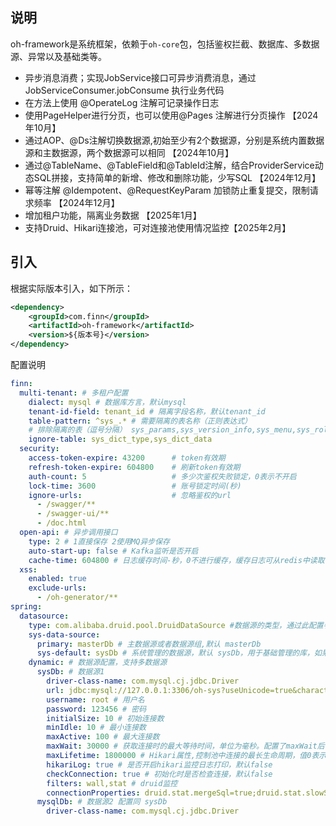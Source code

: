 ## 说明
oh-framework是系统框架，依赖于`oh-core`包，包括鉴权拦截、数据库、多数据源、异常以及基础类等。
- 异步消息消费；实现JobService接口可异步消费消息，通过JobServiceConsumer.jobConsume 执行业务代码
- 在方法上使用 @OperateLog 注解可记录操作日志
- 使用PageHelper进行分页，也可以使用@Pages 注解进行分页操作 【2024年10月】
- 通过AOP、@Ds注解切换数据源,初始至少有2个数据源，分别是系统内置数据源和主数据源，两个数据源可以相同 【2024年10月】
- 通过@TableName、@TableField和@TableId注解，结合ProviderService动态SQL拼接，支持简单的新增、修改和删除功能，少写SQL 【2024年12月】
- 幂等注解 @Idempotent、@RequestKeyParam 加锁防止重复提交，限制请求频率 【2024年12月】
- 增加租户功能，隔离业务数据 【2025年1月】
- 支持Druid、Hikari连接池，可对连接池使用情况监控【2025年2月】
## 引入
根据实际版本引入，如下所示：

```xml
<dependency>
    <groupId>com.finn</groupId>
    <artifactId>oh-framework</artifactId>
    <version>${版本号}</version>
</dependency>
```
配置说明
```yaml
finn:
  multi-tenant: # 多租户配置
    dialect: mysql # 数据库方言，默认mysql
    tenant-id-field: tenant_id # 隔离字段名称，默认tenant_id
    table-pattern: ^sys_.* # 需要隔离的表名称（正则表达式）
    # 排除隔离的表（逗号分隔） sys_params,sys_version_info,sys_menu,sys_role_menu,sys_user_role,sys_user_post 已写到代码中
    ignore-table: sys_dict_type,sys_dict_data
  security:
    access-token-expire: 43200      # token有效期
    refresh-token-expire: 604800    # 刷新token有效期
    auth-count: 5                   # 多少次鉴权失败锁定，0表示不开启
    lock-time: 3600                 # 账号锁定时间(秒)
    ignore-urls:                    # 忽略鉴权的url
      - /swagger/**
      - /swagger-ui/**
      - /doc.html
  open-api: # 异步调用接口
    type: 2 # 1直接保存 2使用MQ异步保存
    auto-start-up: false # Kafka监听是否开启
    cache-time: 604800 # 日志缓存时间-秒，0不进行缓存，缓存日志可从redis中读取日志保存到表中
  xss:
    enabled: true
    exclude-urls:
      - /oh-generator/**
spring:
  datasource:
    type: com.alibaba.druid.pool.DruidDataSource #数据源的类型，通过此配置判断连接池，支持 com.zaxxer.hikari.HikariDataSource
    sys-data-source:
      primary: masterDb # 主数据源或者数据源组,默认 masterDb
      sys-default: sysDb # 系统管理的数据源，默认 sysDb，用于基础管理的库，如果合并为一个库，则与主数据库相同
    dynamic: # 数据源配置，支持多数据源
      sysDb: # 数据源1 
        driver-class-name: com.mysql.cj.jdbc.Driver
        url: jdbc:mysql://127.0.0.1:3306/oh-sys?useUnicode=true&characterEncoding=UTF-8&serverTimezone=Asia/Shanghai&nullCatalogMeansCurrent=true
        username: root # 用户名
        password: 123456 # 密码
        initialSize: 10 # 初始连接数
        minIdle: 10 # 最小连接数
        maxActive: 100 # 最大连接数
        maxWait: 30000 # 获取连接时的最大等待时间，单位为毫秒。配置了maxWait后，默认启用公平锁
        maxLifetime: 1800000 # Hikari属性,控制池中连接的最长生命周期，值0表示无限生命周期，默认30分钟
        hikariLog: true # 是否开启hikari监控日志打印，默认false
        checkConnection: true # 初始化时是否检查连接，默认false
        filters: wall,stat # druid监控
        connectionProperties: druid.stat.mergeSql=true;druid.stat.slowSqlMillis=500
      mysqlDb: # 数据源2 配置同 sysDb
        driver-class-name: com.mysql.cj.jdbc.Driver
```